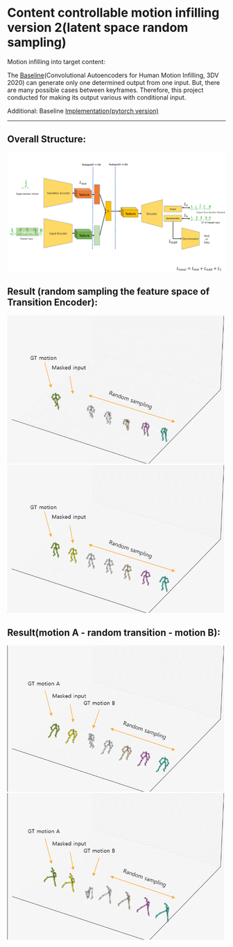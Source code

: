 # Content controllable motion infilling version 2(latent space random sampling)

Motion infilling into target content:

The [Baseline](https://arxiv.org/abs/2010.11531)(Convolutional Autoencoders for Human Motion Infilling, 3DV 2020) can generate only one determined output from one input. But, there are many possible cases between keyframes. Therefore, this project conducted for making its output various with conditional input.

Additional: Baseline [Implementation(pytorch version)](https://github.com/rlgnswk/Motion-Infilling-pytorch-version-implementation) 

-----------------

## Overall Structure:
<p float="center">
  <img src="./figs/model_overview2.png" width="700" />

</p>


## Result (random sampling the feature space of Transition Encoder):
<p float="center">
  <img src="./figs/random_end1.gif" width="500" />
  <img src="./figs/random_mid1.gif" width="500" />
   
</p>


## Result(motion A - random transition - motion B):
<p float="center">
  <img src="./figs/random_AB.gif" width="500" />
  <img src="./figs/random_AB2.gif" width="500" />
   
</p>


